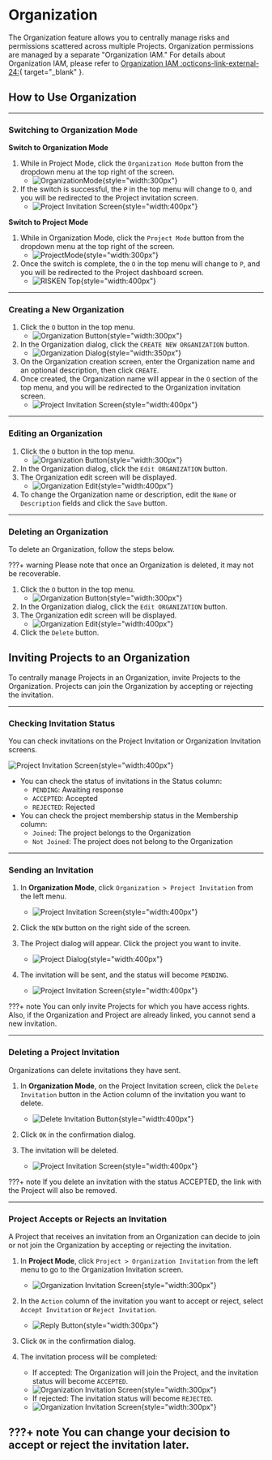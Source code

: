 # Organization

The Organization feature allows you to centrally manage risks and permissions scattered across multiple Projects. Organization permissions are managed by a separate "Organization IAM."
For details about Organization IAM, please refer to [Organization IAM :octicons-link-external-24:](/en/risken/user/#managing-organization-access-permissions){ target="_blank" }.

## How to Use Organization

---

### Switching to Organization Mode

**Switch to Organization Mode**

1. While in Project Mode, click the `Organization Mode` button from the dropdown menu at the top right of the screen.
    - ![OrganizationMode](/img/risken/organization_mode.png){style="width:300px"}
2. If the switch is successful, the `P` in the top menu will change to `O`, and you will be redirected to the Project invitation screen.
    - ![Project Invitation Screen](/img/risken/project_invitation.png){style="width:400px"}

**Switch to Project Mode**

1. While in Organization Mode, click the `Project Mode` button from the dropdown menu at the top right of the screen.
    - ![ProjectMode](/img/risken/project_mode.png){style="width:300px"}
2. Once the switch is complete, the `O` in the top menu will change to `P`, and you will be redirected to the Project dashboard screen.
    - ![RISKEN Top](/img/risken/top.png){style="width:400px"}

---

### Creating a New Organization

1. Click the `O` button in the top menu.
    - ![Organization Button](/img/risken/organization_btn.png){style="width:300px"}
2. In the Organization dialog, click the `CREATE NEW ORGANIZATION` button.
    - ![Organization Dialog](/img/risken/organization_dialog.png){style="width:350px"}
3. On the Organization creation screen, enter the Organization name and an optional description, then click `CREATE`.
4. Once created, the Organization name will appear in the `O` section of the top menu, and you will be redirected to the Organization invitation screen.
    - ![Project Invitation Screen](/img/risken/project_invitation.png){style="width:400px"}

---

### Editing an Organization

1. Click the `O` button in the top menu.
    - ![Organization Button](/img/risken/organization_btn.png){style="width:300px"}
2. In the Organization dialog, click the `Edit ORGANIZATION` button.
3. The Organization edit screen will be displayed.
    - ![Organization Edit](/img/risken/organization_edit.png){style="width:400px"}
4. To change the Organization name or description, edit the `Name` or `Description` fields and click the `Save` button.

---

### Deleting an Organization

To delete an Organization, follow the steps below.

???+ warning
    Please note that once an Organization is deleted, it may not be recoverable.

1. Click the `O` button in the top menu.
    - ![Organization Button](/img/risken/organization_btn.png){style="width:300px"}
2. In the Organization dialog, click the `Edit ORGANIZATION` button.
3. The Organization edit screen will be displayed.
    - ![Organization Edit](/img/risken/organization_edit.png){style="width:400px"}
4. Click the `Delete` button.


## Inviting Projects to an Organization
To centrally manage Projects in an Organization, invite Projects to the Organization. Projects can join the Organization by accepting or rejecting the invitation.

---

### Checking Invitation Status

You can check invitations on the Project Invitation or Organization Invitation screens.

![Project Invitation Screen](/img/risken/project_invitation_status.png){style="width:400px"}

- You can check the status of invitations in the Status column:
    - `PENDING`: Awaiting response
    - `ACCEPTED`: Accepted
    - `REJECTED`: Rejected
- You can check the project membership status in the Membership column:
    - `Joined`: The project belongs to the Organization
    - `Not Joined`: The project does not belong to the Organization

---

### Sending an Invitation

1. In **Organization Mode**, click `Organization > Project Invitation` from the left menu.
    - ![Project Invitation Screen](/img/risken/project_invitation.png){style="width:400px"}

2. Click the `NEW` button on the right side of the screen.

3. The Project dialog will appear. Click the project you want to invite.
    - ![Project Dialog](/img/risken/project_invitation_dialog.png){style="width:400px"}

4. The invitation will be sent, and the status will become `PENDING`.
    - ![Project Invitation Screen](/img/risken/project_invitation_pending.png){style="width:400px"}

???+ note
    You can only invite Projects for which you have access rights. Also, if the Organization and Project are already linked, you cannot send a new invitation.

---

### Deleting a Project Invitation

Organizations can delete invitations they have sent.

1. In **Organization Mode**, on the Project Invitation screen, click the `Delete Invitation` button in the Action column of the invitation you want to delete.
    - ![Delete Invitation Button](/img/risken/project_invitation_delete.png){style="width:400px"}

2. Click `OK` in the confirmation dialog.

3. The invitation will be deleted.
    - ![Project Invitation Screen](/img/risken/project_invitation.png){style="width:400px"}

???+ note
    If you delete an invitation with the status ACCEPTED, the link with the Project will also be removed.


---

### Project Accepts or Rejects an Invitation

A Project that receives an invitation from an Organization can decide to join or not join the Organization by accepting or rejecting the invitation.

1. In **Project Mode**, click `Project > Organization Invitation` from the left menu to go to the Organization Invitation screen.
    - ![Organization Invitation Screen](/img/risken/organization_invitation.png){style="width:300px"}

2. In the `Action` column of the invitation you want to accept or reject, select `Accept Invitation` or `Reject Invitation`.
    - ![Reply Button](/img/risken/organization_invitation_reply.png){style="width:300px"}

3. Click `OK` in the confirmation dialog.

4. The invitation process will be completed:
    - If accepted: The Organization will join the Project, and the invitation status will become `ACCEPTED`.
    - ![Organization Invitation Screen](/img/risken/organization_invitation_accept.png){style="width:300px"}
    - If rejected: The invitation status will become `REJECTED`.
    - ![Organization Invitation Screen](/img/risken/organization_invitation_reject.png){style="width:300px"}

???+ note
    You can change your decision to accept or reject the invitation later.
---

